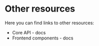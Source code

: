 # Other resources

Here you can find links to other resources:

* Core API - docs&#x20;
* Frontend components - docs
